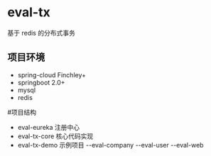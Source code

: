 # eval-tx
基于 redis 的分布式事务
## 项目环境
* spring-cloud Finchley+
* springboot 2.0+
* mysql
* redis

#项目结构
* eval-eureka 注册中心
* eval-tx-core 核心代码实现
* eval-tx-demo 示例项目
 --eval-company
 --eval-user
 --eval-web
 
